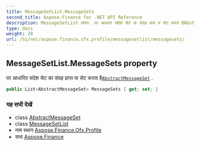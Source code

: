 ```yaml
---
title: MessageSetList.MessageSets
second_title: Aspose.Finance for .NET API Reference
description: MessageSetList संपत्त. पर आधरत संदेश सेट क संग्रह प्रप्त य सेट करत हैAbstractMessageSet .
type: docs
weight: 20
url: /hi/net/aspose.finance.ofx.profile/messagesetlist/messagesets/
---
```

## MessageSetList.MessageSets property

पर आधारित संदेश सेट का संग्रह प्राप्त या सेट करता है[`AbstractMessageSet`](../../abstractmessageset/) .

```csharp
public List<AbstractMessageSet> MessageSets { get; set; }
```

### यह सभी देखें

* class [AbstractMessageSet](../../abstractmessageset/)
* class [MessageSetList](../)
* नाम स्थान [Aspose.Finance.Ofx.Profile](../../messagesetlist/)
* सभा [Aspose.Finance](../../../)


